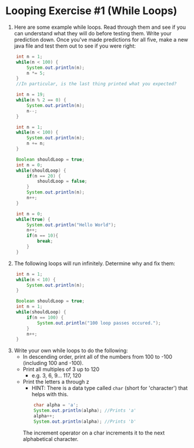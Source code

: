 # Looping Exercise #1 (While Loops)

1. Here are some example while loops. Read through them and see if you can understand what they will do before testing them. Write your prediction down. Once you've made predictions for all five, make a new java file and test them out to see if you were right:

```java
    int n = 1;
    while(n < 100) {
        System.out.println(n);
        n *= 5;
    }
    //In particular, is the last thing printed what you expected?
```

```java
    int n = 19;
    while(n % 2 == 0) {
        System.out.println(n);
        n--;        
    }
```

```java
    int n = 1;
    while(n < 100) {
        System.out.println(n);
        n += n;        
    }
```

```java
    Boolean shouldLoop = true;
    int n = 0;
    while(shouldLoop) {
        if(n == 20) {
            shouldLoop = false;
        }
        System.out.println(n);
        n++;
    }
```

```java
    int n = 0;
    while(true) {
        System.out.println("Hello World");
        n++;
        if(n == 10){
            break;
        }
    }
```

2. The following loops will run infinitely. Determine why and fix them:

```java
    int n = 1;
    while(n < 10) {
        System.out.println(n);
    }
```

```java
    Boolean shouldLoop = true;
    int n = 1;
    while(shouldLoop) {
        if(n == 100) {
            System.out.println("100 loop passes occured.");
        }
        n++;
    }
```

3. Write your own while loops to do the following:
    * In descending order, print all of the numbers from 100 to -100 (including 100 and -100).
    * Print all multiples of 3 up to 120
        * e.g. 3, 6, 9... 117, 120
    * Print the letters a through z
        * HINT: There is a data type called ```char``` (short for 'character') that helps with this.
        ```java
            char alpha = 'a';
            System.out.println(alpha); //Prints 'a'
            alpha++;
            System.out.println(alpha); //Prints 'b'
        ```
        The increment operator on a char increments it to the next alphabetical character.
